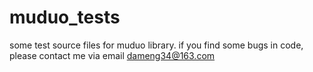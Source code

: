 muduo_tests
===========

some test source files for muduo library.
if you find some bugs in code, please contact me via email dameng34@163.com
